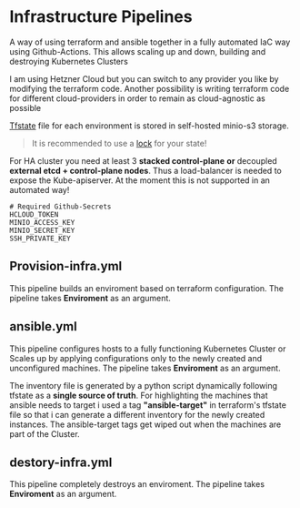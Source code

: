 # Infrastructure Pipelines
A way of using terraform and ansible together in a fully automated IaC way using Github-Actions. This allows scaling up and down, building and destroying Kubernetes Clusters 

I am using Hetzner Cloud but you can switch to any provider you like by modifying the terraform code. Another possibility is writing terraform code for different cloud-providers in order to remain as cloud-agnostic as possible 

[Tfstate](https://developer.hashicorp.com/terraform/language/state) file for each environment is stored in self-hosted minio-s3 storage. 
> It is recommended to use a [lock](https://developer.hashicorp.com/terraform/language/state/locking) for your state!

For HA cluster you need at least 3 __stacked control-plane__ **or** decoupled __external etcd + control-plane nodes__. Thus a load-balancer is needed to expose the Kube-apiserver. At the moment this is not supported in an automated way! 

```
# Required Github-Secrets
HCLOUD_TOKEN
MINIO_ACCESS_KEY
MINIO_SECRET_KEY
SSH_PRIVATE_KEY
```

## Provision-infra.yml
This pipeline builds an enviroment based on terraform configuration. The pipeline takes __**Enviroment**__ as an argument.

## ansible.yml
This pipeline configures hosts to a fully functioning Kubernetes Cluster or Scales up by applying configurations only to the newly created and unconfigured machines. The pipeline takes __**Enviroment**__ as an argument.

The inventory file is generated by a python script dynamically following tfstate as a **single source of truth**. For highlighting the machines that ansible needs to target i used a tag __"**ansible-target**"__ in terraform's tfstate file so that i can generate a different inventory for the newly created instances. The ansible-target tags get wiped out when the machines are part of the Cluster.

## destory-infra.yml
This pipeline completely destroys an enviroment. The pipeline takes __**Enviroment**__ as an argument.